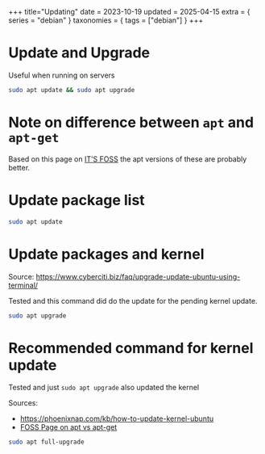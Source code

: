 +++
title="Updating"
date = 2023-10-19
updated = 2025-04-15
extra = { series = "debian" }
taxonomies = { tags = ["debian"] }
+++

# Update and Upgrade

Useful when running on servers

```sh
sudo apt update && sudo apt upgrade
```

# Note on difference between `apt` and `apt-get`

Based on this page on [IT'S FOSS][foss] the apt versions of these are probably better.

# Update package list

```sh
sudo apt update
```

# Update packages and kernel

Source: <https://www.cyberciti.biz/faq/upgrade-update-ubuntu-using-terminal/>

Tested and this command did do the update for the pending kernel update.

```sh
sudo apt upgrade
```

# Recommended command for kernel update

Tested and just `sudo apt upgrade` also updated the kernel

Sources:

- <https://phoenixnap.com/kb/how-to-update-kernel-ubuntu>
- [FOSS Page on apt vs apt-get][foss]

```sh
sudo apt full-upgrade
```

[foss]: https://itsfoss.com/apt-vs-apt-get-difference/
